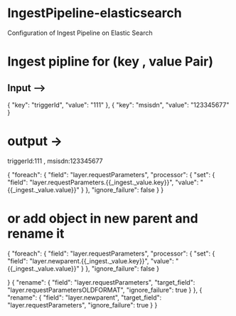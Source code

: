 # IngestPipeline-elasticsearch
Configuration of Ingest Pipeline on Elastic Search


# Ingest pipline for (key , value Pair) 

## Input --> 
{ "key": "triggerId", "value": "111" }, { "key": "msisdn", "value": "123345677" } 
# output -> 
triggerId:111 , msisdn:123345677

{
  "foreach": {
    "field": "layer.requestParameters",
    "processor": {
      "set": {
        "field": "layer.requestParameters.{{_ingest._value.key}}",
        "value": "{{_ingest._value.value}}"
      }
    },
    "ignore_failure": false
  }
}


# or add object in new parent and rename it 
{
        "foreach": {
          "field": "layer.requestParameters",
          "processor": {
            "set": {
              "field": "layer.newparent.{{_ingest._value.key}}",
              "value": "{{_ingest._value.value}}"
            }
          },
          "ignore_failure": false
        }

}
{
	"rename": {
	  "field": "layer.requestParameters",
	  "target_field": "layer.requestParametersOLDFORMAT",
	  "ignore_failure": true
	}
},
{
	"rename": {
	  "field": "layer.newparent",
	  "target_field": "layer.requestParameters",
	  "ignore_failure": true
	}
}
